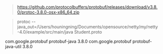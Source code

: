 

> https://github.com/protocolbuffers/protobuf/releases/download/v3.8.0/protoc-3.8.0-osx-x86_64.zip

> protoc --java_out=/Users/houningning/Documents/opensource/netty/my/netty-4.0/example/src/main/java Student.proto

<dependency>
  <groupId>com.google.protobuf</groupId>
  <artifactId>protobuf-java</artifactId>
  <version>3.8.0</version>
</dependency>
<!-- https://mvnrepository.com/artifact/com.google.protobuf/protobuf-java-util -->
<dependency>
  <groupId>com.google.protobuf</groupId>
  <artifactId>protobuf-java-util</artifactId>
  <version>3.8.0</version>
</dependency>